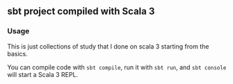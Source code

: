 ## sbt project compiled with Scala 3

### Usage

This is just collections of study that I done on scala 3 starting from the basics. 

You can compile code with `sbt compile`, run it with `sbt run`, and `sbt console` will start a Scala 3 REPL.

